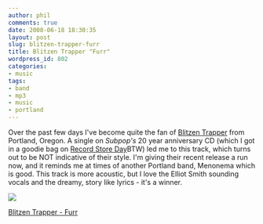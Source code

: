 ```yaml
---
author: phil
comments: true
date: 2008-06-18 18:30:35
layout: post
slug: blitzen-trapper-furr
title: Blitzen Trapper "Furr"
wordpress_id: 802
categories:
- music
tags:
- band
- mp3
- music
- portland
---
```


Over the past few days I've become quite the fan of [Blitzen Trapper](http://blitzentrapper.net/) from Portland, Oregon. A single on _Subpop's_ 20 year anniversary CD (which I got in a goodie bag on [Record Store Day](http://www.fak3r.com/2008/04/28/first-ever-record-store-day-rocked/)BTW) led me to this track, which turns out to be NOT indicative of their style. I'm giving their recent release a run now, and it reminds me at times of another Portland band, Menonema which is good. This track is more acoustic, but I love the Elliot Smith sounding vocals and the dreamy, story like lyrics - it's a winner.


[![](http://www.fak3r.com/wp-content/uploads/2008/06/blitzentrapperpostfay5001.jpg)](http://www.fak3r.com/wp-content/uploads/2008/06/blitzentrapperpostfay5001.jpg)




[Blitzen Trapper - Furr](http://media.thefader.com/thefader/furr.mp3)
